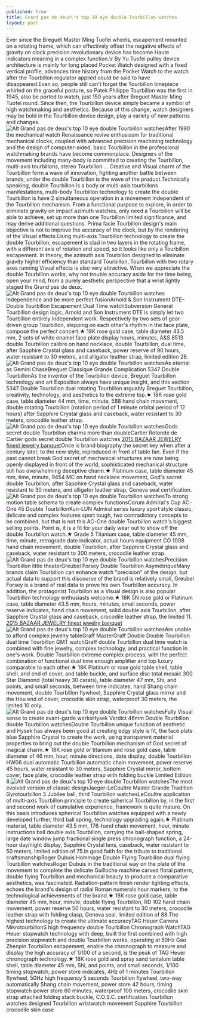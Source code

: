 ```yaml
---
published: true
title: Grand pas de deux\'s top 10 eye double Tourbillon watches
layout: post
---
```

Ever since the Breguet Master Ming Tuofei wheels, escapement mounted on a rotating frame, which can effectively offset the negative effects of gravity on clock precision revolutionary device has become Haute indicators meaning in a complex function.\r By Yu Tuofei pulley device architecture is mainly for long placed Pocket Watch designed with a fixed vertical profile, advances time history from the Pocket Watch to the watch after the Tourbillon regulator applied could be said to have disappeared.Even so, people still can\'t forget the Tourbillon timepiece whirled on the graceful posture, so Patek Philippe Tourbillon was the first in 1945, also be ported to watch, just 150 years after Breguet Master Ming Tuofei round. Since then, the Tourbillon device simply became a symbol of high watchmaking and aesthetics. Because of this change, watch designers may be bold in the Tourbillon device design, play a variety of new patterns and changes.![Alt Grand pas de deux\'s top 10 eye double Tourbillon watches](https://c2.staticflickr.com/2/1458/24016882540_030c70fc56_z.jpg)After 1990 the mechanical watch Renaissance revive enthusiasm for traditional mechanical clocks, coupled with advanced precision machining technology and the design of computer-aided, basic Tourbillon in the professional watchmaking brands have become commonplace. Designers of the movement including many-body is committed to creating the Tourbillon, multi-axis tourbillons, stereo Tourbillon ... Creative and Visual charm of the Tourbillon form a wave of innovation, fighting another battle between brands, under the double Tourbillon is the wave of the product.Technically speaking, double Tourbillon is a body or multi-axis tourbillons manifestations, multi-body Tourbillon technology to create the double Tourbillon is have 2 simultaneous operation in a movement independent of the Tourbillon mechanism. From a functional purpose to explore, in order to eliminate gravity on impact azimuth watches, only need a Tourbillon will be able to achieve, set up more than one Tourbillon limited significance, and may derive additional questions. Prima facie Tourbillon design\'s main objective is not to improve the accuracy of the clock, but by the rendering of the Visual effects.Using multi-axis Tourbillon technology to create the double Tourbillon, escapement is clad in two layers in the rotating frame, with a different axis of rotation and speed, so it looks like only a Tourbillon escapement. In theory, the azimuth axis Tourbillon designed to eliminate gravity higher efficiency than standard Tourbillon, Tourbillon with two rotary axes running Visual effects is also very attractive. When we appreciate the double Tourbillon works, why not trouble accuracy aside for the time being, open your mind, from a purely aesthetic perspective that a wrist lightly staged the Grand pas de deux.![Alt Grand pas de deux\'s top 10 eye double Tourbillon watches](https://c2.staticflickr.com/2/1454/24312475775_b3af865162_z.jpg)Independence and be more perfect fusionArnold & Son Instrument DTE–Double Tourbillon Escapement Dual Time watchSubversion General Tourbillon design logic, Arnold and Son Instrument DTE is simply let two Tourbillon entirely independent work. Respectively by two sets of gear-driven group Tourbillon, stepping on each other\'s rhythm in the face plate, compose the perfect concert.★ 18K rose gold case, table diameter 43.5 mm, 2 sets of white enamel face plate display hours, minutes, A&S 8513 double Tourbillon calibre on hand necklace, double Tourbillon, dual time, after Sapphire Crystal glass and caseback, power reserve of 90 hours, water resistant to 30 meters, and alligator leather strap, limited edition 28.![Alt Grand pas de deux\'s top 10 eye double Tourbillon watches](https://c2.staticflickr.com/2/1687/23685663393_861c460504_z.jpg)As eternal as Gemini ChaseBreguet Classique Grande Complication 5347 Double TourbillonAs the inventor of the Tourbillon device, Breguet Tourbillon technology and art Exposition always have unique insight, and this section 5347 Double Tourbillon dual rotating Tourbillon arguably Breguet Tourbillon, creativity, technology, and aesthetics to the extreme top.★ 18K rose gold case, table diameter 44 mm, time, minute, 588 hand chain movement, double rotating Tourbillon (rotation period of 1 minute orbital period of 12 hours) after Sapphire Crystal glass and caseback, water resistant to 30 meters, crocodile leather strap.![Alt Grand pas de deux\'s top 10 eye double Tourbillon watches](https://c2.staticflickr.com/2/1652/24204284802_c1954ef79d_z.jpg)Gods secret double Tourbillon charms more than doubleCartier Rotonde de Cartier gods secret double Tourbillon watches [2015 BAZAAR JEWELRY finest jewelry banquet](http://www.mkfans.com/2016/01/01/2015-bazaar-jewelry-finest-jewelry-banquet/)Once is brand biography the secret key when after a century later, to the new style, reproduced in front of table fan. Even if the past cannot break God secret of mechanical structures are now being openly displayed in front of the world, sophisticated mechanical structure still has overwhelming deceptive charm.★ Platinum case, table diameter 45 mm, time, minute, 9454 MC on hand necklace movement, God\'s secret double Tourbillon, after Sapphire Crystal glass and caseback, water resistant to 30 meters, and alligator leather strap, Geneva seal certification.![Alt Grand pas de deux\'s top 10 eye double Tourbillon watches](https://c2.staticflickr.com/2/1690/24016908020_92982ea49f_z.jpg)To strong motion table schema to create complex functionsCorum Admiral\'s Cup AC-One 45 Double TourbillonKun-LUN Admiral series luxury sport style classic, delicate and complex features sport tough, two contradictory concepts to be combined, but that is not this AC-One double Tourbillon watch\'s biggest selling points. Point is, it is a fit for your daily wear out to show off the double Tourbillon watch.★ Grade 5 Titanium case, table diameter 45 mm, time, minute, retrograde date indicator, actual hours equipment CO 1008 hand chain movement, double Tourbillon, after Sapphire Crystal glass and caseback, water resistant to 300 meters, crocodile leather strap.![Alt Grand pas de deux\'s top 10 eye double Tourbillon watches](https://c2.staticflickr.com/2/1653/23684278694_08e1fee040_z.jpg)Precision Tourbillon little theaterGreubel Forsey Double Tourbillon AsymétriqueMany brands claim Tourbillon can enhance watch \"precision\" of the design, but actual data to support this discourse of the brand is relatively small, Greubel Forsey is a brand of real data to prove his own Tourbillon accuracy. In addition, the protagonist Tourbillon as a Visual design is also popular Tourbillon technology enthusiasts welcome.★ 18K 5N rose gold or Platinum case, table diameter 43.5 mm, hours, minutes, small seconds, power reserve indicates, hand chain movement, solid double axis Tourbillon, after Sapphire Crystal glass and caseback, crocodile leather strap, the limited 11. [2015 BAZAAR JEWELRY finest jewelry banquet](http://www.mkfans.com/2016/01/01/2015-bazaar-jewelry-finest-jewelry-banquet/)![Alt Grand pas de deux\'s top 10 eye double Tourbillon watches](https://c2.staticflickr.com/2/1589/24312506905_9cf877d0cf_z.jpg)Are unable to afford complex jewelry tableGraff MasterGraff Double Double Tourbillon dual time Tourbillon GMT watchGraff double Tourbillon dual time watch is combined with fine jewelry, complex technology, and practical function in one\'s work. Double Tourbillon extreme complex process, with the perfect combination of functional dual time enough amplifier and top luxury comparable to each other.★ 18K Platinum or rose gold table shell, table shell, and end of cover, and table buckle, and surface disc total mosaic 300 Star Diamond (total heavy 30 carats), table diameter 47 mm, Shi, and points, and small seconds, between time indicates, hand Shang chain movement, double Tourbillon flywheel, Sapphire Crystal glass mirror and the Hou end of cover, crocodile skin strap, waterproof 30 meters, the limited 10 only.![Alt Grand pas de deux\'s top 10 eye double Tourbillon watches](https://c2.staticflickr.com/2/1499/24230004491_ed189b138b_z.jpg)Fully Visual sense to create avant-garde worksHysek Verdict 46mm Double Tourbillon double Tourbillon watchesDouble Tourbillon unique function of aesthetic and Hysek has always been good at creating edgy style is fit, the face plate blue Sapphire Crystal to create the work, using transparent material properties to bring out the double Tourbillon mechanism of God secret of magical charm.★ 18K rose gold or titanium and rose gold case, table diameter of 46 mm, hour, minute directions, date display, double Tourbillon HW06 dual automatic Tourbillon automatic chain movement, power reserve 45 hours, water resistant to 30 meters, Sapphire Crystal mirror, bottom cover, face plate, crocodile leather strap with folding buckle Limited Edition 8.![Alt Grand pas de deux\'s top 10 eye double Tourbillon watches](https://c2.staticflickr.com/2/1549/24312517415_1f03b58b7d_z.jpg)The most evolved version of classic designJaeger-LeCoultre Master Grande Tradition Gyrotourbillon 3 Jubilee ball, third Tourbillon watchesLeCoultre application of multi-axis Tourbillon principle to create spherical Tourbillon by, in the first and second work of cumulative experience, framework is quite mature. On this basis introduces spherical Tourbillon watches equipped with a newly developed further, third ball spring, technology upgrading again.★ Platinum material, table diameter 43.5 mm, 176-hand chain movement, hour, minute instructions ball double axis Tourbillon, carrying the ball-shaped spring, large date window jump fractional single press chronograph function, a 24-hour day/night display, Sapphire Crystal lens, caseback, water resistant to 50 meters, limited edition of 75.In good faith for the tribute to traditional craftsmanshipRoger Dubuis Hommage Double Flying Tourbillon dual flying Tourbillon watchesRoger Dubuis in the traditional way on the plate of the movement to complete the delicate Guilloche machine carved floral pattern, double flying Tourbillon and mechanical beauty to produce a comparative aesthetics, was fascinated. Radiation-pattern finish render lighting effects, echoes the brand\'s design of radial Roman numerals hour markers, to the technological achievements of the brand.★ 18K rose gold case, table diameter 45 mm, hour, minute, double flying Tourbillon, RD 102 hand chain movement, power reserve 50 hours, water resistant to 30 meters, crocodile leather strap with folding clasp, Geneva seal, limited edition of 88.The highest technology to create the ultimate accuracyTAG Heuer Carrera MikrotourbillonS high frequency double Tourbillon Chronograph WatchTAG Heuer stopwatch technology with deep, built the first combined with high precision stopwatch and double Tourbillon works, operating at 50Hz Gao Zhenpin Tourbillon escapement, enable the chronograph to measure and display the high accuracy of 1/100 of a second, is the peak of TAG Heuer chronograph technology.★ 18K rose gold and spray sand tantalum table shell, table diameter 45 mm, Shi, and points, and small seconds, 1/100 timing stopwatch, power store indicates, 4Hz of 1 minutes Tourbillon flywheel, 50Hz high frequency 5 seconds Tourbillon flywheel, two-way automatically Shang chain movement, power store 42 hours, timing stopwatch power store 60 minutes, waterproof 100 meters, crocodile skin strap attached folding stack buckle, C.O.S.C. certification.Tourbillon watches designed Tourbillon wristwatch movement Sapphire Tourbillon crocodile skin case
